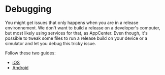 # Debugging

You might get issues that only happens when you are in a release environnement. We don't want to build a release on a developer's computer, but most likely using services for that, as AppCenter. Even though, it's possible to tweak some files to run a release build on your device or a simulator and let you debug this tricky issue.

Follow these two guides:

- [iOS](/DEBUGGING_IOS.md)
- [Android](/docs/DEBUGGING_ANDROID.md)
